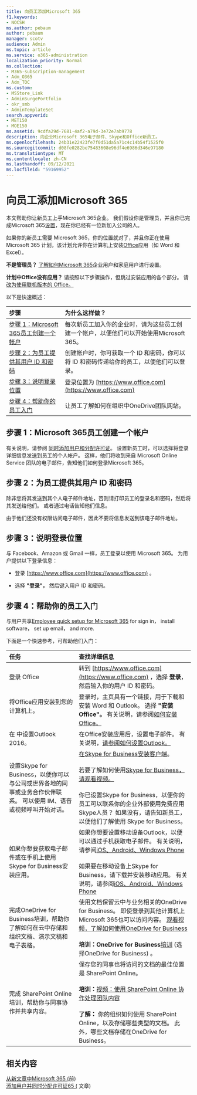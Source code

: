```yaml
---
title: 向员工添加Microsoft 365
f1.keywords:
- NOCSH
ms.author: pebaum
author: pebaum
manager: scotv
audience: Admin
ms.topic: article
ms.service: o365-administration
localization_priority: Normal
ms.collection:
- M365-subscription-management
- Adm_O365
- Adm_TOC
ms.custom:
- MSStore_Link
- AdminSurgePortfolio
- okr_smb
- AdminTemplateSet
search.appverid:
- MET150
- MOE150
ms.assetid: 9cdfa29d-7681-4af2-a79d-3e72e7ab9778
description: 向企业Microsoft 365电子邮件、Skype和Office新员工。
ms.openlocfilehash: 24b31e22423fe7f0d51da5a71c4c14b54f1525f0
ms.sourcegitcommit: d08fe0282be75483608e96df4e6986d346e97180
ms.translationtype: MT
ms.contentlocale: zh-CN
ms.lasthandoff: 09/12/2021
ms.locfileid: "59169952"
---
```

# <a name="add-a-new-employee-to-microsoft-365"></a>向员工添加Microsoft 365

本文帮助你让新员工上手Microsoft 365企业。 我们假设你是管理员，并且你已完成Microsoft 365[设置](../setup/setup.md)，现在你已经有一位新加入公司的人。
  
如果你的新员工需要 Microsoft 365，你的位置就对了，并且你正在使用 Microsoft 365 计划，该计划允许你在计算机上安装[Office](https://products.office.com/business/compare-office-365-for-business-plans)应用（如 Word 和 Excel）。 
  
 **不是管理员？** [了解如何Microsoft 365](https://support.microsoft.com/office/396b8d9e-e118-42d0-8a0d-87d1f2f055fb)企业用户和家庭用户进行设置。 
  
 **计划中Office没有应用？** 请按照以下步骤操作，但跳过安装应用的各个部分。 请[改为使用联机版本的 Office。](https://support.microsoft.com/office/91a4ec74-67fe-4a84-a268-f6bdf3da1804) 
  
以下是快速概述： 
  
|**步骤**|**为什么这样做？**|
|:-----|:-----|
|[步骤 1：Microsoft 365员工创建一个帐户](#step-1-create-a-microsoft-365-account-for-the-employee) <br/> |每次新员工加入你的企业时，请为这些员工创建一个帐户，以便他们可以开始使用Microsoft 365。  <br/> |
|[步骤 2：为员工提供其用户 ID 和密码](#step-2-give-the-employee-their-user-id-and-password) <br/> |创建帐户时，你可获取一个 ID 和密码，你可以将 ID 和密码传递给你的员工，以便他们可以登录。  <br/> |
|[步骤 3：说明登录位置](#step-3-explain-where-to-sign-in) <br/> |登录位置为 [https://www.office.com](https://www.office.com) <br/> |
|[步骤 4：帮助你的员工入门](#step-4-help-your-employee-get-started) <br/> |让员工了解如何在组织中OneDrive团队网站。  <br/> |
   
## <a name="step-1-create-a-microsoft-365-account-for-the-employee"></a>步骤 1：Microsoft 365员工创建一个帐户


有关说明，请参阅 [同时添加用户和分配许可证](add-users.md)。 设置新员工时，可以选择将登录详细信息发送到员工的个人帐户。 这样，他们将收到来自 Microsoft Online Service 团队的电子邮件，告知他们如何登录Microsoft 365。
  
## <a name="step-2-give-the-employee-their-user-id-and-password"></a>步骤 2：为员工提供其用户 ID 和密码


除非您将其发送到其个人电子邮件地址，否则请打印员工的登录名和密码，然后将其发送给他们。 或者通过电话告知他们信息。
  
由于他们还没有权限访问电子邮件，因此不要将信息发送到该电子邮件地址。
  
## <a name="step-3-explain-where-to-sign-in"></a>步骤 3：说明登录位置 


与 Facebook、Amazon 或 Gmail 一样，员工登录以使用 Microsoft 365。 为用户提供以下登录信息：
  
- 登录 [https://www.office.com](https://www.office.com) 。
    
- 选择 **"登录"，** 然后键入用户 ID 和密码。
    
## <a name="step-4-help-your-employee-get-started"></a>步骤 4：帮助你的员工入门


与用户共享[Employee quick setup for Microsoft 365](../../business-video/employee-quick-setup.md) for sign in， install software， set up email， and more. 
  
下面是一个快速参考，可帮助他们入门：
  
|**任务**|**查找详细信息**|
|:-----|:-----|
|登录 Office  <br/> |转到 [https://www.office.com](https://www.office.com) ，选择 **登录**，然后输入你的用户 ID 和密码。  <br/> |
|将Office应用安装到您的计算机上。  <br/><br/> |登录时，主页具有一个链接，用于下载和安装 Word 和 Outlook。  选择 **"安装Office"。**         有关说明，请参阅[如何安装Office。](https://support.microsoft.com/office/4414eaaf-0478-48be-9c42-23adc4716658)  <br/> |
|在 中设置Outlook 2016。  <br/> |在Office安装应用后，设置电子邮件。 有关说明，[请参阅如何设置Outlook。](https://support.microsoft.com/office/6e27792a-9267-4aa4-8bb6-c84ef146101b)  <br/> |
|设置Skype for Business，以便你可以与公司或世界各地的同事或业务合作伙伴联系。 可以使用 IM、语音或视频呼叫开始对话。  <br/> |[在Skype for Business安装客户端](https://support.microsoft.com/office/8a0d4da8-9d58-44f9-9759-5c8f340cb3fb)。  <br/> <br/>若要了解如何使用[Skype for Business，请观看视频。](https://support.microsoft.com/office/3a21eca4-434d-41f1-ab06-3d4a268573b7) <br/> <br/>你已设置Skype for Business，以便你的员工可以联系你的企业外部使用免费应用Skype人员？ 如果没有，请告知新员工，以便他们了解使用 Skype for Business。  <br/> |
|如果你想要获取电子邮件或在手机上使用Skype for Business安装应用。  <br/> |如果你想要设置移动设备Outlook，以便可以通过手机获取电子邮件。 有关说明，请参阅[iOS、Android、Windows Phone](https://support.microsoft.com/office/b2de2161-cc1d-49ef-9ef9-81acd1c8e234) [](https://support.microsoft.com/office/886db551-8dfa-4fd5-b835-f8e532091872) [](https://support.microsoft.com/office/181a112a-be92-49ca-ade5-399264b3d417) <br/> <br/>如果要在移动设备上Skype for Business，请下载并安装移动应用。 有关说明，请参阅[iOS、Android、Windows Phone](https://support.microsoft.com/office/3239c8a3-cf55-4ff0-a967-5de51911c049#OS_Type=iOS) [](https://support.microsoft.com/office/4d1b7dfa-5b0b-4868-bae5-25947fb99e6e#OS_Type=Android) [](https://support.microsoft.com/office/4d1b7dfa-5b0b-4868-bae5-25947fb99e6e#OS_Type=Windows_Phone) <br/> |
|完成OneDrive for Business培训，帮助你了解如何在云中存储和组织文档、演示文稿和电子表格。  <br/> |使用文档保留云中与业务相关的OneDrive for Business。 即使登录到其他计算机上Microsoft 365也可以访问内容。 [观看视频，了解如何使用OneDrive for Business](https://support.microsoft.com/office/b30da4eb-ddd2-44b6-943b-e6fbfc6b8dde) <br/><br/> **培训：OneDrive for Business**[培训](https://support.microsoft.com/office/1f608184-b7e6-43ca-8753-2ff679203132) (选择OneDrive for Business) 。  <br/> |
|完成 SharePoint Online 培训，帮助你与同事协作并共享内容。  <br/> |保存您的同事也将访问的文档的最佳位置是 SharePoint Online。  <br/> <br/>**培训：**[视频：使用 SharePoint Online 协作处理团队内容](https://support.microsoft.com/office/c17b6824-cc22-478f-8757-497cc6b57121) <br/><br/> **了解：** 你的组织如何使用 SharePoint Online，以及存储哪些类型的文档。 此外，哪些文档存储在OneDrive for Business。  <br/> |

## <a name="related-content"></a>相关内容

[从新文章中Microsoft 365 (](remove-former-employee.md)前) \
[添加用户并同时分配许可证65 (](add-users.md) 文章) 